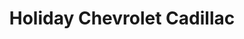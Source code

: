 ---
title: "Holiday Chevrolet Cadillac"
url: /williamsburg/holiday-chevrolet-cadillac/
shop: car
---